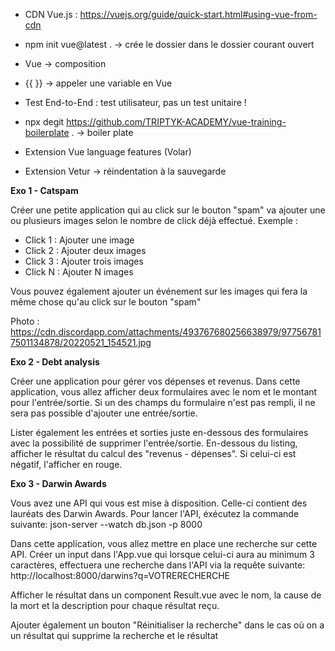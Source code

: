 - CDN Vue.js : https://vuejs.org/guide/quick-start.html#using-vue-from-cdn
- npm init vue@latest . -> crée le dossier dans le dossier courant ouvert

- Vue -> composition
- {{  }} -> appeler une variable en Vue
- Test End-to-End : test utilisateur, pas un test unitaire !

- npx degit https://github.com/TRIPTYK-ACADEMY/vue-training-boilerplate . -> boiler plate

- Extension Vue language features (Volar)
- Extension Vetur -> réindentation à la sauvegarde


**Exo 1 - Catspam**

Créer une petite application qui au click sur le bouton "spam" va ajouter une ou plusieurs images selon le nombre de click déjà effectué.
Exemple :
- Click 1 : Ajouter une image
- Click 2 : Ajouter deux images
- Click 3 : Ajouter trois images
- Click N : Ajouter N images

Vous pouvez également ajouter un événement sur les images qui fera la même chose qu'au click sur le bouton "spam"

Photo : https://cdn.discordapp.com/attachments/493767680256638979/977567817501134878/20220521_154521.jpg

**Exo 2 - Debt analysis**

Créer une application pour gérer vos dépenses et revenus.
Dans cette application, vous allez afficher deux formulaires avec le nom et le montant pour l'entrée/sortie. Si un des champs du formulaire n'est pas rempli, il ne sera pas possible d'ajouter une entrée/sortie.

Lister également les entrées et sorties juste en-dessous des formulaires avec la possibilité de supprimer l'entrée/sortie.
En-dessous du listing, afficher le résultat du calcul des "revenus - dépenses". Si celui-ci est négatif, l'afficher en rouge.

**Exo 3 - Darwin Awards**

Vous avez une API qui vous est mise à disposition. Celle-ci contient des lauréats des Darwin Awards.
Pour lancer l'API, éxécutez la commande suivante: json-server --watch db.json -p 8000

Dans cette application, vous allez mettre en place une recherche sur cette API. Créer un input dans l'App.vue qui lorsque celui-ci aura au minimum 3 caractères, effectuera une recherche dans l'API via la requête suivante: http://localhost:8000/darwins?q=VOTRERECHERCHE

Afficher le résultat dans un component Result.vue avec le nom, la cause de la mort et la description pour chaque résultat reçu.

Ajouter également un bouton "Réinitialiser la recherche" dans le cas où on a un résultat qui supprime la recherche et le résultat